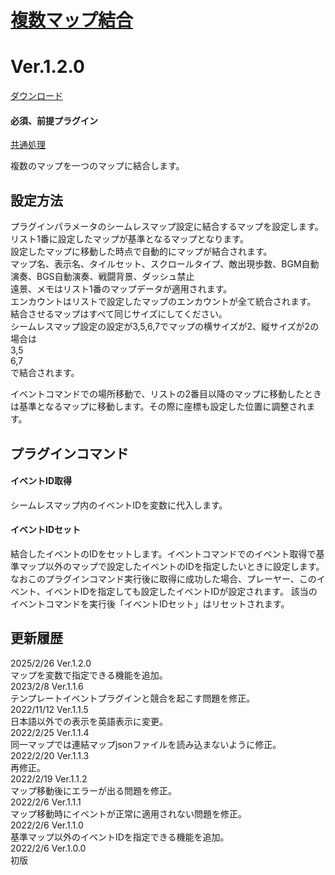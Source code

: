 # [複数マップ結合](https://raw.githubusercontent.com/nuun888/MZ/master/NUUN_SeamlessMap.js)
# Ver.1.2.0
[ダウンロード](https://raw.githubusercontent.com/nuun888/MZ/master/NUUN_SeamlessMap.js)
#### 必須、前提プラグイン
[共通処理](https://github.com/nuun888/MZ/blob/master/README/Base.md)  

複数のマップを一つのマップに結合します。  

## 設定方法
プラグインパラメータのシームレスマップ設定に結合するマップを設定します。  
リスト1番に設定したマップが基準となるマップとなります。  
設定したマップに移動した時点で自動的にマップが結合されます。  
マップ名、表示名、タイルセット、スクロールタイプ、敵出現歩数、BGM自動演奏、BGS自動演奏、戦闘背景、ダッシュ禁止  
遠景、メモはリスト1番のマップデータが適用されます。  
エンカウントはリストで設定したマップのエンカウントが全て統合されます。  
結合させるマップはすべて同じサイズにしてください。  
シームレスマップ設定の設定が3,5,6,7でマップの横サイズが2、縦サイズが2の場合は  
3,5  
6,7  
で結合されます。  

イベントコマンドでの場所移動で、リストの2番目以降のマップに移動したときは基準となるマップに移動します。その際に座標も設定した位置に調整されます。 

## プラグインコマンド
#### イベントID取得
シームレスマップ内のイベントIDを変数に代入します。  

#### イベントIDセット
結合したイベントのIDをセットします。イベントコマンドでのイベント取得で基準マップ以外のマップで設定したイベントのIDを指定したいときに設定します。  
なおこのプラグインコマンド実行後に取得に成功した場合、プレーヤー、このイベント、イベントIDを指定しても設定したイベントIDが設定されます。
該当のイベントコマンドを実行後「イベントIDセット」はリセットされます。

## 更新履歴
2025/2/26 Ver.1.2.0  
マップを変数で指定できる機能を追加。  
2023/2/8 Ver.1.1.6  
テンプレートイベントプラグインと競合を起こす問題を修正。  
2022/11/12 Ver.1.1.5  
日本語以外での表示を英語表示に変更。  
2022/2/25 Ver.1.1.4  
同一マップでは連結マップjsonファイルを読み込まないように修正。  
2022/2/20 Ver.1.1.3  
再修正。  
2022/2/19 Ver.1.1.2  
マップ移動後にエラーが出る問題を修正。  
2022/2/6 Ver.1.1.1  
マップ移動時にイベントが正常に適用されない問題を修正。  
2022/2/6 Ver.1.1.0  
基準マップ以外のイベントIDを指定できる機能を追加。  
2022/2/6 Ver.1.0.0  
初版  
